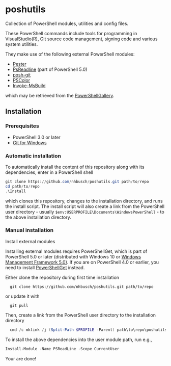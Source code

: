poshutils
=========

Collection of PowerShell modules, utilities and config files.

These PowerShell commands include tools for programming in VisualStudio(R),
Git source code management, signing code and various system utilities.

They make use of the following external PowerShell modules:

* [Pester](https://github.com/pester/Pester)
* [PsReadline](https://github.com/lzybkr/PSReadLine) (part of PowerShell 5.0)
* [posh-git](https://github.com/dahlbyk/posh-git)
* [PSColor](https://github.com/Davlind/PSColor)
* [Invoke-MsBuild](https://github.com/deadlydog/Invoke-MsBuild)

which may be retrieved from the [PowerShellGallery](https://www.powershellgallery.com/).

Installation
------------

### Prerequisites

* PowerShell 3.0 or later
* [Git for Windows](https://git-scm.com/download/win)

### Automatic installation

To automatically install the content of this repository along with its dependencies,
enter in a PowerShell shell

```powershell
git clone https://github.com/nhbusch/poshutils.git path/to/repo
cd path/to/repo
.\Install
```

which clones this repository, changes to the installation directory, and runs the
install script. The install script will also create a link from the PowerShell
user directory - usually `$env:USERPROFILE\Documents\WindowsPowerShell` - to the
above installation directory.

### Manual installation

Install external modules

Installing external modules requires PowerShellGet, which is part of PowerShell
5.0 or later (distributed with Windows 10 or
[Windows Management Framework 5.0)](http://go.microsoft.com/fwlink/?LinkId=398175).
If you are on PowerShell 4.0 or earlier, you need to install
[PowerShellGet](https://www.microsoft.com/en-us/download/details.aspx?id=49186) instead.

Either clone the repository during first time installation

```
  git clone https://github.com/nhbusch/poshutils.git path/to/repo
```

or update it with

```
  git pull
```

Then, create a link from the PowerShell user directory to the installation directory

```powershell
  cmd /c mklink /j (Split-Path $PROFILE -Parent) path\to\repo\poshutils
```

To install the above dependencies into the user module path, run e.g.,

```powershell
Install-Module -Name PSReadLine -Scope CurrentUser
```

Your are done!
